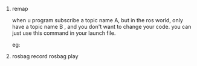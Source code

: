 

1. remap 

    when u program subscribe a topic name A, but in the ros world, only have a topic name B , and you don't want to change your code.
    you can just use this command in your launch file.
    
    eg:
    <remap from="your_program_sub_topic_name" to="ros_word_topic_has_pubished" />
    
    
    
1. rosbag record
   rosbag play
